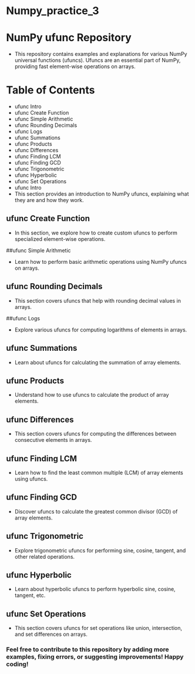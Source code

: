 # Numpy_practice_3

# NumPy ufunc Repository
- This repository contains examples and explanations for various NumPy universal functions (ufuncs). Ufuncs are an essential part of NumPy, providing fast element-wise operations on arrays.

# Table of Contents
- ufunc Intro
- ufunc Create Function
- ufunc Simple Arithmetic
- ufunc Rounding Decimals
- ufunc Logs
- ufunc Summations
- ufunc Products
-  ufunc Differences
- ufunc Finding LCM
- ufunc Finding GCD
- ufunc Trigonometric
- ufunc Hyperbolic
- ufunc Set Operations
- ufunc Intro
- This section provides an introduction to NumPy ufuncs, explaining what they are and how they work.

## ufunc Create Function
- In this section, we explore how to create custom ufuncs to perform specialized element-wise operations.

##ufunc Simple Arithmetic
- Learn how to perform basic arithmetic operations using NumPy ufuncs on arrays.

## ufunc Rounding Decimals
- This section covers ufuncs that help with rounding decimal values in arrays.

##ufunc Logs
- Explore various ufuncs for computing logarithms of elements in arrays.

## ufunc Summations
- Learn about ufuncs for calculating the summation of array elements.

## ufunc Products
- Understand how to use ufuncs to calculate the product of array elements.

## ufunc Differences
- This section covers ufuncs for computing the differences between consecutive elements in arrays.

## ufunc Finding LCM
- Learn how to find the least common multiple (LCM) of array elements using ufuncs.

## ufunc Finding GCD
- Discover ufuncs to calculate the greatest common divisor (GCD) of array elements.

## ufunc Trigonometric
- Explore trigonometric ufuncs for performing sine, cosine, tangent, and other related operations.

## ufunc Hyperbolic
- Learn about hyperbolic ufuncs to perform hyperbolic sine, cosine, tangent, etc.

## ufunc Set Operations
- This section covers ufuncs for set operations like union, intersection, and set differences on arrays.

### Feel free to contribute to this repository by adding more examples, fixing errors, or suggesting improvements! Happy coding!
